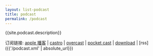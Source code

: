 ```yaml
---
layout: list-podcast
title: podcast
permalink: /podcast
---
```


{{site.podcast.description}}

订阅链接:
[apple 播客](https://podcasts.apple.com/cn/podcast/id1459044150) |
[castro](https://castro.fm/podcast/88ae5f81-7674-4f77-a0c2-0e9e81a5c802) |
[overcast](https://overcast.fm/itunes1459044150/sayo-cast) |
[pocket cast](https://pca.st/HiSjnP) |
[download](https://github.com/sayo-melu/sayo-cast/archive/master.zip) |
[rss]({{'/podcast.xml' | absolute_url}})
